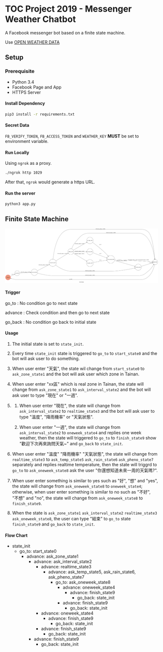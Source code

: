 # TOC Project 2019 - Messenger Weather Chatbot

A Facebook messenger bot based on a finite state machine.

Use [OPEN WEATHER DATA](https://opendata.cwb.gov.tw/index)

## Setup

### Prerequisite
* Python 3.4
* Facebook Page and App
* HTTPS Server

#### Install Dependency
```sh
pip3 install -r requirements.txt
```

#### Secret Data

`FB_VERIFY_TOKEN`, `FB_ACCESS_TOKEN` and `WEATHER_KEY` **MUST** be set to environment variable.

#### Run Locally
Using `ngrok` as a proxy.

```sh
./ngrok http 1029
```

After that, `ngrok` would generate a https URL.

#### Run the server

```sh
python3 app.py
```

## Finite State Machine
![fsm](./show-fsm.png)

#### Trigger
go_to : No condition go to next state

advance : Check condition and then go to next state 

go_back : No condition go back to initial state

#### Usage
1. The initial state is set to `state_init`.

2. Every time `state_init` state is triggered to `go_to` to `start_state0` and the bot will ask user to do something.

3. When user enter "天氣", the state wil change from `start_state0` to `ask_zone_state1` and the bot will ask user which zone in Tainan.

4. When user enter "xx區" which is real zone in Tainan, the state will change from `ask_zone_state1` to `ask_interval_state2` and the bot will ask user to type "現在" or "一週".

5. 
    1. When user enter "現在", the state will change from `ask_interval_state2` to `realtime_state3` and the bot will ask user to type "溫度", "降雨機率" or "天氣狀態".

    2. When user enter "一週", the state will change from `ask_interval_state2` to `oneweek_state4` and replies one week weather, then the state will triggered to `go_to` to `finish_state9` show "歡迎下次再來詢問天氣~" and `go_back` to `state_init`.

6. When user enter "溫度" "降雨機率" "天氣狀態", the state will change from `realtime_state3` to `ask_temp_state5` `ask_rain_state6` `ask_pheno_state7` separately and replies realtime temperature, then the state will triggrd to `go_to` to `ask_oneweek_state8` ask the user "你還想知道未來一周的天氣嗎?".

7. When user enter something is similar to yes such as "好", "想" and "yes", the state will change from `ask_oneweek_state8` to `oneweek_state4`; otherwise, when user enter something is similar to no such as "不好", "不想" and "no", the state will change from `ask_oneweek_state8` to `finish_state9`.

8. When the state is `ask_zone_state1` `ask_interval_state2` `realtime_state3` `ask_oneweek_state8`, the user can type "結束" to `go_to` state `finish_state9` and `go_back` to `state_init`.

#### Flow Chart
* state_init
	* go_to: start_state0
		* advance: ask_zone_state1
            * advance: ask_interval_state2
                * advance: realtime_state3
                    * advance: ask_temp_state5, ask_rain_state6, ask_pheno_state7
                        * go_to: ask_oneweek_state8
                            * advance: oneweek_state4
                                * advance: finish_state9
                                    * go_back: state_init
                            * advance: finish_state9
                                * go_back: state_init
                * advance: oneweek_state4
                    * advance: finish_state9
                        * go_back: state_init
                * advance: finish_state9
                    * go_back: state_init
            * advance: finish_state9
                * go_back: state_init